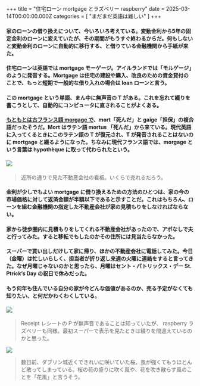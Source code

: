 +++
title = "住宅ローン mortgage とラズベリー raspberry"
date = 2025-03-14T00:00:00.000Z
categories = [ "まだまだ英語は難しい" ]
+++

#### 家のローンの借り換えについて、今いろいろ考えている。変動金利から5年の固定金利のローンに変えていたが、その期間がもうすぐ終わるからだ。何もしないと変動金利のローンに自動的に移行する、と借りている金融機関から手紙が来た。

<!--more-->

#### 住宅ローンは英語では mortgage モーゲージ。アイルランドでは「モルゲージ」のように発音する。Mortgage は住宅の建設や購入、改良のための資金貸付のことで、もっと短期で一般的な借り入れの場合は loan ローンと言う。

#### この mortgage という単語、まん中に無声音の T がある。これを忘れて綴りを書こうとして、自動的にコンピュータに直されることがよくある。 

#### [もともとは古フランス語 morgage で](https://www.etymonline.com/search?q=Mortgage)、mort「死んだ」と gaige「担保」の複合語だったそうだ。Mort はラテン語 mortus 「死んだ」から来ている。現代英語に入ってくるときにこのラテン語の T が復元され、T が発音されることはないのに mortgage と綴るようになった。ちなみに現代フランス語では、morgage という言葉は hypothèque に取って代わられたという。

#### ![](/0032025-Mortgage-2.webp)

> 近所の通りで見た不動産会社の看板。いくらで売れるだろう。

#### 金利が少しでもよい mortgage に借り換えるための方法のひとつは、家の今の市場価格に対して返済金額が半額以下であると示すことだ。これはもちろん、ローンを組む金融機関の指定した不動産会社が家の見積もりをしなければならない。

#### 家から徒歩圏内に見積もりをしてくれる不動産会社があったので、アポなしで夫と行ってみた。すると移転でもしたのかその住所には見当たらなかった。

#### スーパーで買い出しだけして家に帰り、ほかの不動産会社に電話してみた。今日（金曜）は忙しいらしく、担当者が折り返し来週の火曜に連絡をすると言ってきた。なぜ月曜じゃないのかと思ったら、月曜はセント・パトリックス・デー St. Ptrick’s Day の祝日で休みだった。

#### もう何年も住んでいる自分の家が今どんな価値があるのか、売る予定がなくても知りたい、と何だかわくわくしている。

#### ![](/0032025-Mortgage-3.webp)

> Receipt レシートの P が無声音であることは知っていたが、 raspberry ラズベリーも同様。最初スーパーで表示を見たときは綴りを間違えているのかと思った。

![](/0032025-Mortgage-1.webp)

> 数日前、ダブリン城近くできれいに咲いていた桜。風が強くてもうほとんど散ってしまっている。桜の花の盛りに吹く風や、花を吹き散らす風のことを「花風」と言うそう。
